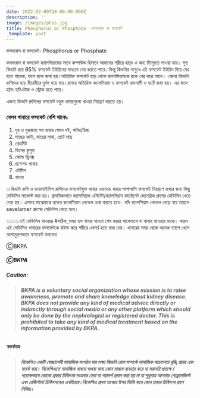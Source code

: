 ```yaml
---
date: 2022-02-09T18:00:00.000Z
description: ''
image: /images/phos.jpg
title: Phosphorus or Phosphate -ফসফরাস বা ফসফেট
_template: post
---
```



ফসফরাস বা ফসফেট- Phosphorus or Phosphate

ফসফরাস বা ফসফেট ক্যালসিয়ামের সাথে কম্পাউন্ড হিসাবে আমাদের শরীরে হাড়ে ও অন্য ট্যিস্যুতে পাওয়া যায়। সুস্থ কিডনি প্রায় 95% ফসফেট ইউরিনের মাধ্যমে বের করতে পারে।কিন্তু কিডনির অসুখে এই ফসফেট ইউরিন দিয়ে বের হতে পারেনা, ফলে রক্তে জমা হয়।অতিরিক্ত ফসফেট হাড় থেকে ক্যালসিয়ামকে রক্তে বের করে আনে। এজন্য কিডনি রুগিদের হাড় ধীরেধীরে দুর্বল হয়ে যায়।রক্তের অতিরিক্ত ক্যালসিয়াম ও ফসফেট রক্তনালী ও হার্টে জমা হয়। এর ফলে হঠাৎ হার্টএটাক ও স্ট্রোক হতে পারে।

এজন্য কিডনি রুগিদের ফসফেট বহুল খাবারগুলো খাওয়া নিয়ন্ত্রণ করতে হয়।

### যেসব খাবারে ফসফেট বেশি থাকেঃ

1. দুধ ও দুগ্ধজাত সব খাবার যেমন দই, পনির/চিজ
2. মাছের কাটা, মাছের মাথা, ছোট মাছ
3. রেডমিট
4. ডিমের কুসুম
5. কোল্ড ড্রিংক্স
6. প্রসেসড খাবার
7. ওটমিল
8. বাদাম

💥কিডনি রুগি ও ডায়ালাইসিস রুগিদের ফসফেটযুক্ত খাবার এভয়েড করার পাশাপাশি ফসফেট নিয়ন্ত্রণে রাখার জন্য কিছু মেডিসিন সাজেস্ট করা হয়। প্রাথমিকভাবে ক্যালসিয়াম এসিটেট/ক্যালসিয়াম কার্বোনেট জেনেরিক গ্রুপের মেডিসিন খেতে দেয়া হয়। এসময় মাঝেমাঝে রক্তের ক্যালসিয়াম লেভেল চেক করতে হবে। যদি ক্যালসিয়াম লেভেল বেড়ে যায় তাহলে sevelamer গ্রুপের মেডিসিন খেতে হবে।

💥💥💥এই মেডিসিন খাওয়ার #সঠিক_সময় হল খাবার খাওয়া শেষ করার সাথেসাথে বা খাবার খাওয়ার মাঝে। কারন এই মেডিসিন খাবারের ফসফেটকে বাইন্ড করে শরীরে এবসর্ব হতে বাধা দেয়। খাবারের সময় থেকে অনেক গ্যাপে খেলে আশানুরূপভাবে ফসফেট কমবেনা

ⒸBKPA

##### ⒸBKPA

##### **Caution:**

> ###### **BKPA is a voluntary social organization whose mission is to raise awareness, promote and share knowledge about kidney disease. BKPA does not provide any kind of medical advice directly or indirectly through social media or any other platform which should only be done by the nephrologist or registered doctor. This is prohibited to take any kind of medical treatment based on the information provided by BKPA.**

##### **সতর্কতাঃ**

> ###### **বিকেপিএ একটি স্বেচ্ছাসেবী সামাজিক সংগঠন যার লক্ষ্য কিডনি রোগ সম্পর্কে সামাজিক সচেতনতা বৃদ্ধি,প্রচার এবং সতর্ক করা। বিকেপিএতে সামাজিক মাধ্যম অথবা অন্য কোন মাধ্যম ব্যবহার করে বা সরাসরি প্রত্যক্ষ / পরোক্ষভাবে কোনো প্রকার চিকিৎসা সংক্রান্ত সেবা বা পরামর্শ প্রদান করা হয় না যা শুধুমাত্র আপনার নেফ্রোলজিস্ট এবং রেজিস্টার্ড চিকিৎসকের এখতিয়ার।বিকেপিএ প্রদত্ত তথ্যের উপর ভিত্তি করে কোন প্রকার চিকিৎসা গ্রহণ নিষিদ্ধ।**
